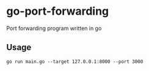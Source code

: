 # go-port-forwarding
Port forwarding program written in go

## Usage

```
go run main.go --target 127.0.0.1:8000 --port 3000
```
